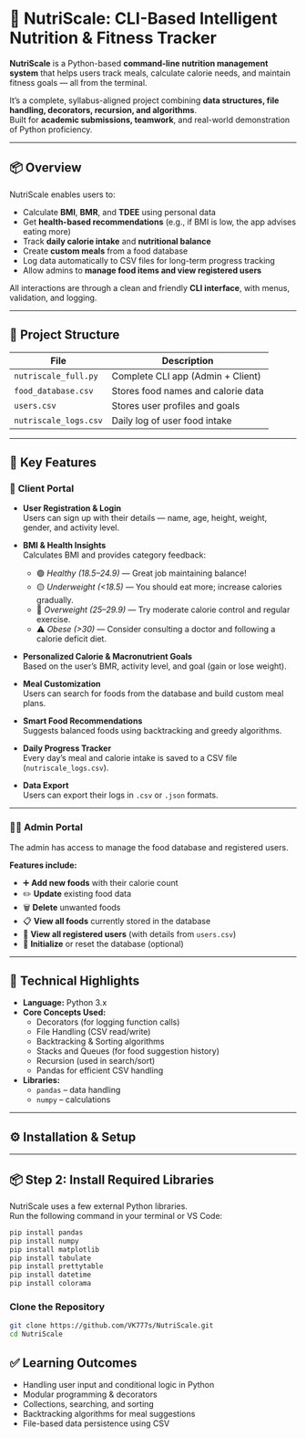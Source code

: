# 🥗 NutriScale: CLI-Based Intelligent Nutrition & Fitness Tracker

**NutriScale** is a Python-based **command-line nutrition management system** that helps users track meals, calculate calorie needs, and maintain fitness goals — all from the terminal.

It’s a complete, syllabus-aligned project combining **data structures, file handling, decorators, recursion, and algorithms**.  
Built for **academic submissions, teamwork**, and real-world demonstration of Python proficiency.

---

## 📦 Overview

NutriScale enables users to:
- Calculate **BMI**, **BMR**, and **TDEE** using personal data  
- Get **health-based recommendations** (e.g., if BMI is low, the app advises eating more)  
- Track **daily calorie intake** and **nutritional balance**  
- Create **custom meals** from a food database  
- Log data automatically to CSV files for long-term progress tracking  
- Allow admins to **manage food items and view registered users**

All interactions are through a clean and friendly **CLI interface**, with menus, validation, and logging.

---

## 🧩 Project Structure

| File | Description |
|------|--------------|
| `nutriscale_full.py` | Complete CLI app (Admin + Client) |
| `food_database.csv` | Stores food names and calorie data |
| `users.csv` | Stores user profiles and goals |
| `nutriscale_logs.csv` | Daily log of user food intake |

---

## 🌟 Key Features

### 👤 **Client Portal**

- **User Registration & Login**  
  Users can sign up with their details — name, age, height, weight, gender, and activity level.

- **BMI & Health Insights**  
  Calculates BMI and provides category feedback:
  - 🟢 *Healthy (18.5–24.9)* — Great job maintaining balance!
  - 🟡 *Underweight (<18.5)* — You should eat more; increase calories gradually.
  - 🔴 *Overweight (25–29.9)* — Try moderate calorie control and regular exercise.
  - ⚠️ *Obese (>30)* — Consider consulting a doctor and following a calorie deficit diet.

- **Personalized Calorie & Macronutrient Goals**  
  Based on the user’s BMR, activity level, and goal (gain or lose weight).

- **Meal Customization**  
  Users can search for foods from the database and build custom meal plans.

- **Smart Food Recommendations**  
  Suggests balanced foods using backtracking and greedy algorithms.

- **Daily Progress Tracker**  
  Every day’s meal and calorie intake is saved to a CSV file (`nutriscale_logs.csv`).

- **Data Export**  
  Users can export their logs in `.csv` or `.json` formats.

---

### 🧑‍💼 **Admin Portal**

The admin has access to manage the food database and registered users.

**Features include:**
- ➕ **Add new foods** with their calorie count  
- ✏️ **Update** existing food data  
- 🗑️ **Delete** unwanted foods  
- 📋 **View all foods** currently stored in the database  
- 👥 **View all registered users** (with details from `users.csv`)  
- 🧹 **Initialize** or reset the database (optional)

---

## 🧠 Technical Highlights

- **Language:** Python 3.x  
- **Core Concepts Used:**
  - Decorators (for logging function calls)
  - File Handling (CSV read/write)
  - Backtracking & Sorting algorithms
  - Stacks and Queues (for food suggestion history)
  - Recursion (used in search/sort)
  - Pandas for efficient CSV handling
- **Libraries:**  
  - `pandas` – data handling  
  - `numpy` – calculations  

---

## ⚙️ Installation & Setup
---

## 📦 Step 2: Install Required Libraries

NutriScale uses a few external Python libraries.  
Run the following command in your terminal or VS Code:

```bash
pip install pandas
pip install numpy
pip install matplotlib
pip install tabulate
pip install prettytable
pip install datetime
pip install colorama
```

###  Clone the Repository
```bash
git clone https://github.com/VK777s/NutriScale.git
cd NutriScale

```

## ✅ Learning Outcomes

* Handling user input and conditional logic in Python
* Modular programming & decorators
* Collections, searching, and sorting
* Backtracking algorithms for meal suggestions
* File-based data persistence using CSV
